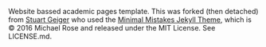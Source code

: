 Website bassed academic pages template. This was forked (then detached) from [Stuart Geiger](https://github.com/staeiou) who used the [Minimal Mistakes Jekyll Theme](https://mmistakes.github.io/minimal-mistakes/), which is © 2016 Michael Rose and released under the MIT License. See LICENSE.md.
